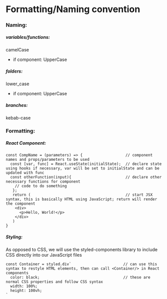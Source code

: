 # Formatting/Naming convention

### Naming:
##### variables/functions: 
  camelCase
* if component: 
  UpperCase
##### folders: 
  lower_case 
* if component: 
  UpperCase
##### branches: 
  kebab-case

### Formatting:
##### React Component:
```
const CompName = (parameters) => {                   // component names and props/parameters to be used
  const [var, func] = React.useState(initialState);  // declare state using hooks if necessary, var will be set to initialState and can be updated with func
  const otherFunction(input){                        // declare other necessary functions for component
    // code to do something
   };
   return (                                          // start JSX syntax, this is basically HTML using JavaScript; return will render the component
    <div>
      <p>Hello, World!</p>
    </div>
   )
}
```
##### Styling:
As opposed to CSS, we will use the styled-components library to include CSS directly into our JavaScript files
```
const Container = styled.div`                       // can use this syntax to restyle HTML elements, then can call <Container/> in React components
  color: black;                                     // these are normal CSS properties and follow CSS syntax
  width: 100%;
  height: 100vh;
`
```

